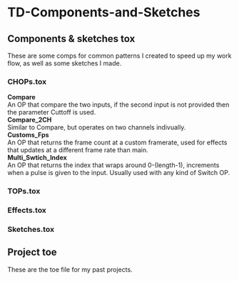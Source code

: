 # TD-Components-and-Sketches
## Components & sketches tox

These are some comps for common patterns I created to speed up my work flow, as well as some sketches I made.

### CHOPs.tox
**Compare** 
<br/>
An OP that compare the two inputs, if the second input is not provided then the parameter Cuttoff is used.
<br/>
**Compare_2CH**
<br/>
Similar to Compare, but operates on two channels indivually.
<br/>
**Customs_Fps**
<br/>
An OP that returns the frame count at a custom framerate, used for effects that updates at a different frame rate than main.
<br/>
**Multi_Swtich_Index**
<br/>
An OP that returns the index that wraps around 0-(length-1), increments when a pulse is given to the input. Usually used with any kind of Switch OP.
<br/>
### TOPs.tox
### Effects.tox
### Sketches.tox

## Project toe

These are the toe file for my past projects.
